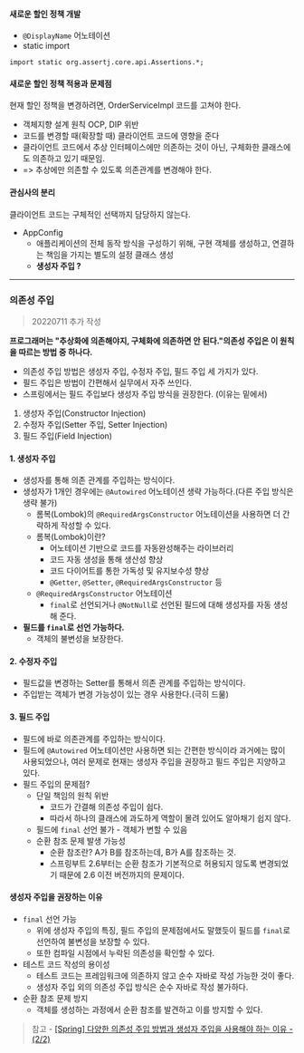 #### 새로운 할인 정책 개발

- `@DisplayName` 어노테이션
- static import
```
import static org.assertj.core.api.Assertions.*;
```

#### 새로운 할인 정책 적용과 문제점
현재 할인 정책을 변경하려면, OrderServiceImpl 코드를 고쳐야 한다.
- 객체지향 설계 원칙 OCP, DIP 위반
- 코드를 변경할 때(확장할 때) 클라이언트 코드에 영향을 준다
- 클라이언트 코드에서 추상 인터페이스에만 의존하는 것이 아닌, 구체화한 클래스에도 의존하고 있기 때문임.
- => 추상에만 의존할 수 있도록 의존관계를 변경해야 한다. 

#### 관심사의 분리
클라이언트 코드는 구체적인 선택까지 담당하지 않는다.
- AppConfig
  - 애플리케이션의 전체 동작 방식을 구성하기 위해, 구현 객체를 생성하고, 연결하는 책임을 가지는 별도의 설정 클래스 생성
  - **생성자 주입 ?**

---
### 의존성 주입
> 20220711 추가 작성

**프로그래머는 "추상화에 의존해야지, 구체화에 의존하면 안 된다."의존성 주입은 이 원칙을 따르는 방법 중 하나다.**

- 의존성 주입 방법은 생성자 주입, 수정자 주입, 필드 주입 세 가지가 있다.
- 필드 주입은 방법이 간편해서 실무에서 자주 쓰인다.
- 스프링에서는 필드 주입보다 생성자 주입 방식을 권장한다. (이유는 밑에서)

1. 생성자 주입(Constructor Injection)
2. 수정자 주입(Setter 주입, Setter Injection)
3. 필드 주입(Field Injection)

#### 1. 생성자 주입
- 생성자를 통해 의존 관계를 주입하는 방식이다.
- 생성자가 1개인 경우에는 `@Autowired` 어노테이션 생략 가능하다.(다른 주입 방식은 생략 불가)
  - 롬복(Lombok)의 `@RequiredArgsConstructor` 어노테이션을 사용하면 더 간략하게 작성할 수 있다.
  - 롬복(Lombok)이란? 
    - 어노테이션 기반으로 코드를 자동완성해주는 라이브러리
    - 코드 자동 생성을 통해 생산성 향상
    - 코드 다이어트를 통한 가독성 및 유지보수성 향상
    - `@Getter`, `@Setter`, `@RequiredArgsConstructor` 등
  - `@RequiredArgsConstructor` 어노테이션
    - `final`로 선언되거나 `@NotNull`로 선언된 필드에 대해 생성자를 자동 생성해 준다.
- **필드를 `final`로 선언 가능하다.**
  - 객체의 불변성을 보장한다.

#### 2. 수정자 주입
- 필드값을 변경하는 Setter를 통해서 의존 관계를 주입하는 방식이다.
- 주입받는 객체가 변경 가능성이 있는 경우 사용한다.(극히 드묾)

#### 3. 필드 주입
- 필드에 바로 의존관계를 주입하는 방식이다.
- 필드에 `@Autowired` 어노테이션만 사용하면 되는 간편한 방식이라 과거에는 많이 사용되었으나, 여러 문제로 현재는 생성자 주입을 권장하고 필드 주입은 지양하고 있다.
- 필드 주입의 문제점?
  - 단일 책임의 원칙 위반
    - 코드가 간결해 의존성 주입이 쉽다.
    - 따라서 하나의 클래스에 과도하게 역할이 몰려 있어도 알아채기 쉽지 않다.
  - 필드에 `final` 선언 불가 - 객체가 변할 수 있음
  - 순환 참조 문제 발생 가능성
    - 순환 참조란? A가 B를 참조하는데, B가 A를 참조하는 것.
    - 스프링부트 2.6부터는 순환 참조가 기본적으로 허용되지 않도록 변경되었기 때문에 2.6 이전 버전까지의 문제이다.
  
#### 생성자 주입을 권장하는 이유
- `final` 선언 가능
  - 위에 생성자 주입의 특징, 필드 주입의 문제점에서도 말했듯이 필드를 `final`로 선언하여 불변성을 보장할 수 있다.
  - 또한 컴파일 시점에서 누락된 의존성을 확인할 수 있다.
- 테스트 코드 작성의 용이성
  - 테스트 코드는 프레임워크에 의존하지 않고 순수 자바로 작성 가능한 것이 좋다.
  - 생성자 주입 외의 의존성 주입 방식은 순수 자바로 작성 불가하다.
- 순환 참조 문제 방지
  - 객체를 생성하는 과정에서 순환 참조를 발견하고 이를 방지할 수 있다.

> 참고 - [[Spring] 다양한 의존성 주입 방법과 생성자 주입을 사용해야 하는 이유 - (2/2)](https://mangkyu.tistory.com/125)
